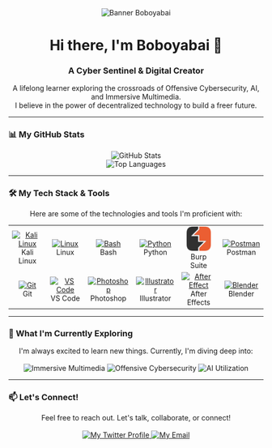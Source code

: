 <div align="center">
  <img src="[YOUR_HEADER_IMAGE_LINK]" alt="Banner Boboyabai" width="800"/>
  
  <h1>Hi there, I'm Boboyabai 👋</h1>
  
  <h3>A Cyber Sentinel & Digital Creator</h3>
  
  <p>A lifelong learner exploring the crossroads of Offensive Cybersecurity, AI, and Immersive Multimedia. <br/> I believe in the power of decentralized technology to build a freer future.</p>
</div>

---

### 📊 My GitHub Stats

<p align="center">
  <img src="https://github-readme-stats.vercel.app/api?username=[YOUR_USERNAME]&show_icons=true&theme=tokyonight&hide_border=true&include_all_commits=true&count_private=true" alt="GitHub Stats"/>
  <br/>
  <img src="https://github-readme-stats.vercel.app/api/top-langs/?username=[YOUR_USERNAME]&layout=compact&theme=tokyonight&hide_border=true" alt="Top Languages"/>
</p>

---

### 🛠️ My Tech Stack & Tools

<p align="center">
  Here are some of the technologies and tools I'm proficient with:
</p>

<table align="center">
  <tr>
    <td align="center" width="96">
      <a href="#-my-tech-stack--tools">
        <img src="https://skillicons.dev/icons?i=kali" width="48" height="48" alt="Kali Linux" />
      </a>
      <br>Kali Linux
    </td>
    <td align="center" width="96">
      <a href="#-my-tech-stack--tools">
        <img src="https://skillicons.dev/icons?i=linux" width="48" height="48" alt="Linux" />
      </a>
      <br>Linux
    </td>
    <td align="center" width="96">
      <a href="#-my-tech-stack--tools">
        <img src="https://skillicons.dev/icons?i=bash" width="48" height="48" alt="Bash" />
      </a>
      <br>Bash
    </td>
    <td align="center" width="96">
      <a href="#-my-tech-stack--tools">
        <img src="https://skillicons.dev/icons?i=python" width="48" height="48" alt="Python" />
      </a>
      <br>Python
    </td>
    <td align="center" width="96">
      <a href="https://portswigger.net/burp" target="_blank">
        <img src="\icon\burpsuite.png" width="48" height="48" alt="Burp Suite" />
      </a>
      <br>Burp Suite
    </td>
    <td align="center" width="96">
      <a href="#-my-tech-stack--tools">
        <img src="https://skillicons.dev/icons?i=postman" width="48" height="48" alt="Postman" />
      </a>
      <br>Postman
    </td>
  </tr>
  <tr>
    <td align="center" width="96">
      <a href="#-my-tech-stack--tools">
        <img src="https://skillicons.dev/icons?i=git" width="48" height="48" alt="Git" />
      </a>
      <br>Git
    </td>
    <td align="center" width="96">
      <a href="#-my-tech-stack--tools">
        <img src="https://skillicons.dev/icons?i=vscode" width="48" height="48" alt="VS Code" />
      </a>
      <br>VS Code
    </td>
    <td align="center" width="96">
      <a href="#-my-tech-stack--tools">
        <img src="https://skillicons.dev/icons?i=ps" width="48" height="48" alt="Photoshop" />
      </a>
      <br>Photoshop
    </td>
    <td align="center" width="96">
      <a href="#-my-tech-stack--tools">
        <img src="https://skillicons.dev/icons?i=ai" width="48" height="48" alt="Illustrator" />
      </a>
      <br>Illustrator
    </td>
    <td align="center" width="96">
      <a href="#-my-tech-stack--tools">
        <img src="https://skillicons.dev/icons?i=ae" width="48" height="48" alt="After Effect" />
      </a>
      <br>After Effects
    </td>
    <td align="center" width="96">
      <a href="#-my-tech-stack--tools">
        <img src="https://skillicons.dev/icons?i=blender" width="48" height="48" alt="Blender" />
      </a>
      <br>Blender
    </td>
  </tr>
</table>

---

### 🌱 What I'm Currently Exploring

<p align="center">
  I'm always excited to learn new things. Currently, I'm diving deep into:
  <br/><br/>
  <img src="https://img.shields.io/badge/Immersive%20Multimedia-8A2BE2?style=for-the-badge" alt="Immersive Multimedia"/>
  <img src="https://img.shields.io/badge/Offensive%20Cybersecurity-DC143C?style=for-the-badge&logo=kalilinux&logoColor=white" alt="Offensive Cybersecurity"/>
  <img src="https://img.shields.io/badge/AI%20Utilization-00BFFF?style=for-the-badge&logo=openai&logoColor=white" alt="AI Utilization"/>
</p>

---

### 📫 Let's Connect!

<p align="center">
  Feel free to reach out. Let's talk, collaborate, or connect!
  <br/><br/>
  <a href="[YOUR_TWITTER_PROFILE_LINK]" target="_blank">
    <img src="https://img.shields.io/badge/Twitter-1DA1F2?style=for-the-badge&logo=twitter&logoColor=white" alt="My Twitter Profile"/>
  </a>
  <a href="mailto:[YOUR_EMAIL_ADDRESS]" target="_blank">
    <img src="https://img.shields.io/badge/Gmail-D14836?style=for-the-badge&logo=gmail&logoColor=white" alt="My Email"/>
  </a>
</p>